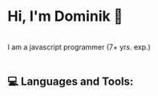 # Hi, I'm Dominik 👋

<br>
I am a javascript programmer (7+ yrs. exp.)
<br >
<br>

## 💻 Languages and Tools:  
